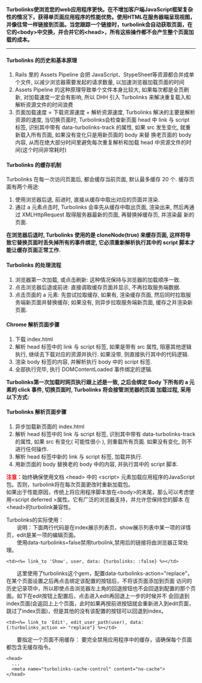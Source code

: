 **Turbolinks使浏览您的web应用程序更快。在不增加客户端JavaScript框架复杂性的情况下，获得单页面应用程序的性能优势。使用HTML在服务器端呈现视图，
并像往常一样链接到页面。当您跟踪一个链接时，turbolink会自动获取页面，在它的\<body>中交换，并合并它的\<head>，所有这些操作都不会产生整个页面加载的成本。**
**************

#### Turbolinks 的历史和基本原理  
1. Rails 里的 Assets Pipeline 会把 JavaScript、StypeSheet等资源都合并成单个文件, 以减少浏览器需要发起的请求数量, 以加速浏览器加载页面的时间    
2. Assets Pipeline 的这种原理导致单个文件本身比较大, 如果每次都是全页刷新, 对加载速度一定会有影响, 所以 DHH 引入 Turbolinks 来解决重复载入和
解析资源文件的时间浪费    
3. 页面加载速度 = 下载资源速度 + 解析资源速度, Turbolinks 解决的主要是解析资源的速度, 当切换页面时, Turbolinks会检查新页面 head 中 link 
与 script 标签, 识别其中带有 data-turbolinks-track 的属性, 如果 src 发生变化, 就重新载入所有页面, 如果没有变化只是用新页面的 body 来替
换老页面的 body 内容, 从而在绝大部分时间里避免每次重复解析和加载 head 中资源文件的时间(这个时间非常耗时)

#### Turbolinks 的缓存机制
Turbolinks 在每一次访问页面后, 都会缓存当前页面, 默认最多缓存 20 个. 缓存页面有两个用途:  
1. 使用浏览器后退, 前进时, 直接从缓存中取出对应的页面并渲染.  
2. 通过 a 元素点击时, Turbolinks 会率先从缓存中取出页面, 渲染出来, 然后再通过 XMLHttpRequest 取得服务器最新的页面, 再替换掉缓存页, 并渲染最
新的页面.  

**在浏览器后退时, Turbolinks 使用的是 cloneNode(true) 来缓存页面, 这样将导致它替换页面时丢失掉所有的事件绑定, 它必须重新解析执行其中的 script
脚本才能让缓存页面正常工作.**

#### Turbolinks 的处理流程  
1. 浏览器第一次加载, 或点击刷新: 这种情况保持与浏览器的加载顺序一致.  
2. 点击浏览器后退或前进: 直接调取缓存页面并显示, 不再拉取服务端数据.  
3. 点击页面的 a 元素: 先尝试拉取缓存, 如果有, 渲染缓存页面, 然后同时拉取服务端新页面并替换缓存; 如果没有, 则异步拉取服务端新页面, 缓存之并渲染新页面.

#### Chrome 解析页面步骤
1. 下载 index.html  
2. 解析 head 标签中的 link 与 script 标签, 如果是带有 src 属性, 阻塞其他逻辑执行, 继续去下载对应的资源并执行. 如果没带, 则直接执行其中的代码逻辑.  
3. 渲染 body 标签的内容, 并解析执行 body 中的 script 标签.  
4. 全部执行完毕, 执行 DOMContentLoaded 事件绑定的逻辑.   
 
**Turbolinks第一次加载时网页执行跟上述是一致, 之后会绑定 Body 下所有的 a 元素的 click 事件, 切换页面时, Turbolinks 将会接管浏览器的页面
加载过程, 采用以下方式:**

#### Turbolinks 解析页面步骤  
1. 异步加载新页面的 index.html  
2. 解析 head 标签中的 link 与 script 标签, 识别其中带有 data-turbolinks-track 的属性, 如果 src 有变化( 可能性很小 ), 则重载所有页面. 
如果没有变化, 则不进行任何操作.  
3. 解析 head 标签中新的 link 与 script 标签, 加载并执行.  
4. 用新页面的 body 替换老的 body 中的内容, 并执行其中的 script 脚本.    

<font color=red>**注意：**</font>始终确保使用文档 \<head> 中的 \<script> 元素加载应用程序的JavaScript包。否则，turbolink将在每次页面更改时重新加载包。  
如果出于性能原因，传统上将应用程序脚本放在\<body>的末尾，那么可以考虑使用\<script deferred >属性。它有广泛的浏览器支持，并允许您保持您的脚本
在\<head>的turbolink兼容性。

Turbolinks的实际使用：  
 　　说明：下面两行代码是在index展示列表页，show展示列表中某一项的详情页，edit是某一项的编辑页面。  
 　　使用data-turbolinks=false禁用turbolink,禁用后的链接将由浏览器正常处理。  
 ```
 <td><%= link_to 'Show', user, data: {turbolinks: :false} %></td>
 ```
 　　这里使用了turbolinks这个gem，配置data-turbolinks-action="replace"，在某个页面设置之后再点击绑定该配置的按钮后，不将该页面添加到页面
 访问的历史记录项中，所以即使点击浏览器左上角的回退按钮也不会回退到配置的那个页面。如下在edit按钮上配置后，点击进入edit再回退上一步的时候并不
 会回退到index页面(会返回上上个页面，此时如果再按前进按钮就会重新进入到edit页面，跳过了index页面)，但是其他的没有该配置的按钮可以回退到index。  
 ```
 <td><%= link_to 'Edit', edit_user_path(user), data: {:turbolinks_action => "replace"} %></td>
 ```
　　要指定一个页面不用缓存：
要完全禁用应用程序中的缓存，请确保每个页面都包含无缓存指令。
```
<head>
  ...
  <meta name="turbolinks-cache-control" content="no-cache">
</head>
```
